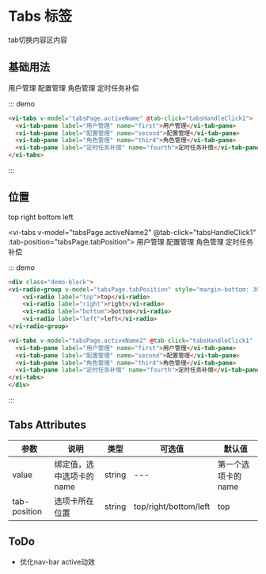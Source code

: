# Tabs 标签

tab切换内容区内容

## 基础用法
<div class="demo-block">
<vi-tabs v-model="tabsPage.activeName" @tab-click="tabsHandleClick1">
  <vi-tab-pane label="用户管理" name="first">用户管理</vi-tab-pane>
  <vi-tab-pane label="配置管理" name="second">配置管理</vi-tab-pane>
  <vi-tab-pane label="角色管理" name="third">角色管理</vi-tab-pane>
  <vi-tab-pane label="定时任务补偿" name="fourth">定时任务补偿</vi-tab-pane>
</vi-tabs>
</div>

::: demo
```html
<vi-tabs v-model="tabsPage.activeName" @tab-click="tabsHandleClick1">
  <vi-tab-pane label="用户管理" name="first">用户管理</vi-tab-pane>
  <vi-tab-pane label="配置管理" name="second">配置管理</vi-tab-pane>
  <vi-tab-pane label="角色管理" name="third">角色管理</vi-tab-pane>
  <vi-tab-pane label="定时任务补偿" name="fourth">定时任务补偿</vi-tab-pane>
</vi-tabs>
```
:::

## 位置

<div class="demo-block">
<vi-radio-group v-model="tabsPage.tabPosition" style="margin-bottom: 30px;">
    <vi-radio label="top">top</vi-radio>
    <vi-radio label="right">right</vi-radio>
    <vi-radio label="bottom">bottom</vi-radio>
    <vi-radio label="left">left</vi-radio>
</vi-radio-group>

<vi-tabs v-model="tabsPage.activeName2" @tab-click="tabsHandleClick1" :tab-position="tabsPage.tabPosition">
  <vi-tab-pane label="用户管理" name="first">用户管理</vi-tab-pane>
  <vi-tab-pane label="配置管理" name="second">配置管理</vi-tab-pane>
  <vi-tab-pane label="角色管理" name="third">角色管理</vi-tab-pane>
  <vi-tab-pane label="定时任务补偿" name="fourth">定时任务补偿</vi-tab-pane>
</vi-tabs>
</div>

::: demo
```html
<div class="demo-block">
<vi-radio-group v-model="tabsPage.tabPosition" style="margin-bottom: 30px;">
    <vi-radio label="top">top</vi-radio>
    <vi-radio label="right">right</vi-radio>
    <vi-radio label="bottom">bottom</vi-radio>
    <vi-radio label="left">left</vi-radio>
</vi-radio-group>

<vi-tabs v-model="tabsPage.activeName2" @tab-click="tabsHandleClick1" :tab-position="tabsPage.tabPosition">
  <vi-tab-pane label="用户管理" name="first">用户管理</vi-tab-pane>
  <vi-tab-pane label="配置管理" name="second">配置管理</vi-tab-pane>
  <vi-tab-pane label="角色管理" name="third">角色管理</vi-tab-pane>
  <vi-tab-pane label="定时任务补偿" name="fourth">定时任务补偿</vi-tab-pane>
</vi-tabs>
</div>
```
:::

## Tabs Attributes

参数 | 说明 | 类型 | 可选值 | 默认值
--- | --- | --- | --- | ---
value | 绑定值，选中选项卡的 name | string | --- | 第一个选项卡的 name
tab-position | 选项卡所在位置 | string | top/right/bottom/left | top


## ToDo
* 优化nav-bar active动效
